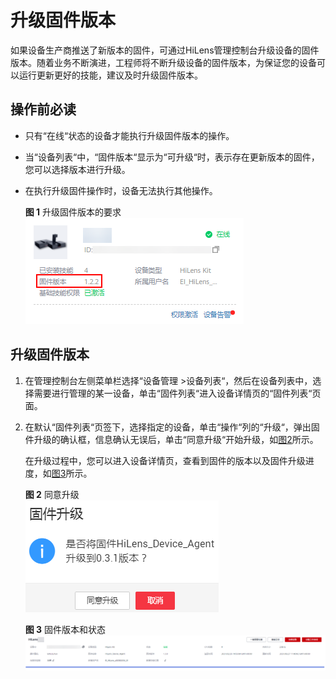 # 升级固件版本<a name="hilens_02_0015"></a>

如果设备生产商推送了新版本的固件，可通过HiLens管理控制台升级设备的固件版本。随着业务不断演进，工程师将不断升级设备的固件版本，为保证您的设备可以运行更新更好的技能，建议及时升级固件版本。

## 操作前必读<a name="section1964217813583"></a>

-   只有“在线“状态的设备才能执行升级固件版本的操作。
-   当“设备列表“中，“固件版本“显示为“可升级“时，表示存在更新版本的固件，您可以选择版本进行升级。
-   在执行升级固件操作时，设备无法执行其他操作。

    **图 1**  升级固件版本的要求<a name="fig1322053051813"></a>  
    ![](figures/升级固件版本的要求.png "升级固件版本的要求")


## 升级固件版本<a name="section178815501917"></a>

1.  在管理控制台左侧菜单栏选择“设备管理 \>设备列表“，然后在设备列表中，选择需要进行管理的某一设备，单击“固件列表“进入设备详情页的“固件列表“页面。
2.  在默认“固件列表“页签下，选择指定的设备，单击“操作“列的“升级“，弹出固件升级的确认框，信息确认无误后，单击“同意升级“开始升级，如[图2](#fig132962919018)所示。

    在升级过程中，您可以进入设备详情页，查看到固件的版本以及固件升级进度，如[图3](#fig5297139306)所示。

    **图 2**  同意升级<a name="fig132962919018"></a>  
    ![](figures/同意升级.png "同意升级")

    **图 3**  固件版本和状态<a name="fig5297139306"></a>  
    ![](figures/固件版本和状态.png "固件版本和状态")


